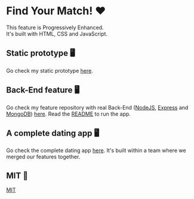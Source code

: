 # Find Your Match! ❤️
This feature is Progressively Enhanced.  
It's built with HTML, CSS and JavaScript.  

## Static prototype 🖥
Go check my static prototype [here](https://ralfz123.github.io/fe-assessment-2/index.html).

## Back-End feature 🖥
Go check my feature repository with real Back-End ([NodeJS](https://nodejs.org/en/), [Express](https://expressjs.com/) and [MongoDB](https://www.mongodb.com/)) [here](https://github.com/ralfz123/prototype_datingapp). Read the [README](https://github.com/ralfz123/prototype_datingapp#find-your-match) to run the app.

## A complete dating app 🖥
Go check the complete dating app [here](https://github.com/ralfz123/dating-app-feature). It's built within a team where we merged our features together.

## MIT 👮
[MIT](https://github.com/ralfz123/fe-assessment-2/blob/master/LICENSE)